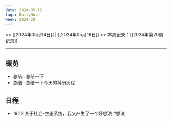 ```yaml
---
date: 2024-05-15
tags: DailyNote
week: 2024-20
---
```

<< [[2024年05月14日]] | [[2024年05月16日]] >>
本周记录：[[2024年第20周记录]]

-----

## 概览

- 总结:: 总结一下
- 总结:: 总结一下今天的科研历程

## 日程

- 18:12 关于社会-生态系统，我又产生了一个好想法 #想法
